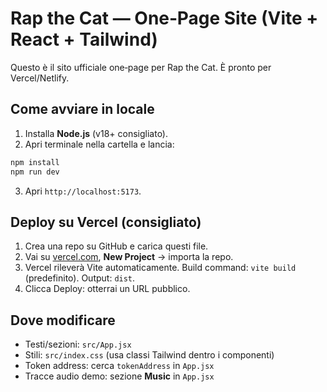 # Rap the Cat — One‑Page Site (Vite + React + Tailwind)

Questo è il sito ufficiale one‑page per Rap the Cat. È pronto per Vercel/Netlify.

## Come avviare in locale
1. Installa **Node.js** (v18+ consigliato).
2. Apri terminale nella cartella e lancia:
```bash
npm install
npm run dev
```
3. Apri `http://localhost:5173`.

## Deploy su Vercel (consigliato)
1. Crea una repo su GitHub e carica questi file.
2. Vai su [vercel.com](https://vercel.com), **New Project** → importa la repo.
3. Vercel rileverà Vite automaticamente. Build command: `vite build` (predefinito). Output: `dist`.
4. Clicca Deploy: otterrai un URL pubblico.

## Dove modificare
- Testi/sezioni: `src/App.jsx`
- Stili: `src/index.css` (usa classi Tailwind dentro i componenti)
- Token address: cerca `tokenAddress` in `App.jsx`
- Tracce audio demo: sezione **Music** in `App.jsx`

